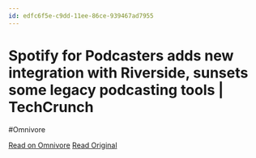 ```yaml
---
id: edfc6f5e-c9dd-11ee-86ce-939467ad7955
---
```


# Spotify for Podcasters adds new integration with Riverside, sunsets some legacy podcasting tools | TechCrunch
#Omnivore

[Read on Omnivore](https://omnivore.app/me/spotify-for-podcasters-adds-new-integration-with-riverside-sunse-18d9ed19278)
[Read Original](https://techcrunch.com/2024/02/12/spotify-for-podcasters-adds-new-integration-with-riverside-sunsets-some-legacy-podcasting-tools/)

